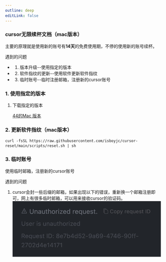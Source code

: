 ```yaml
---
outline: deep
editLink: false
---
```


### cursor无限续杯文档（mac版本）

主要的原理就是使用新的账号有**14天**的免费使用期，不停的使用新的账号续杯。


遇到的问题
- 1. 版本升级--使用指定的版本
- 2. 软件指纹的更新--使用软件更新软件指纹
- 3. 临时账号--临时注册邮箱，注册新的cursor账号


### 1. 使用指定的版本

1. 下载指定的版本

   [44的Mac 版本](https://downloader.cursor.sh/builds/250103fqxdt5u9z/mac/installer/universal)

### 2. 更新软件指纹（mac版本）

```
curl -fsSL https://raw.githubusercontent.com/isboyjc/cursor-reset/main/scripts/reset.sh | sh
```

### 3.  临时账号

使用临时邮箱，注册新的cursor账号

遇到的问题
1. cursor会封一些后缀的邮箱，如果出现以下的错误，重新换一个邮箱注册即可，网上有很多临时邮箱，可以用来接收cursor的验证码。
![cursor-error](./images/cursor-error.jpg)
